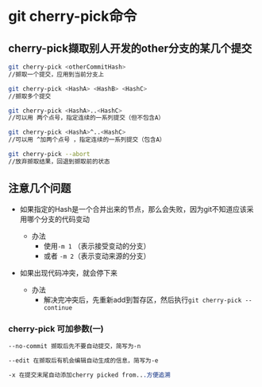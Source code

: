 # git cherry-pick命令

## cherry-pick撷取别人开发的other分支的某几个提交

```bash
git cherry-pick <otherCommitHash>
//撷取一个提交，应用到当前分支上

git cherry-pick <HashA> <HashB> <HashC>
//撷取多个提交

git cherry-pick <HashA>..<HashC>
//可以用 两个点号，指定连续的一系列提交（但不包含A）

git cherry-pick <HashA>^..<HashC>
//可以用 ^加两个点号 ，指定连续的一系列提交（包含A）

git cherry-pick --abort
//放弃撷取结果，回退到撷取前的状态
```

## 注意几个问题

- 如果指定的Hash是一个合并出来的节点，那么会失败，因为git不知道应该采用哪个分支的代码变动
    - 办法
        - 使用`-m 1` （表示接受变动的分支）
        - 或者 `-m 2`（表示变动来源的分支）

- 如果出现代码冲突，就会停下来
    - 办法
        - 解决完冲突后，先重新add到暂存区，然后执行`git cherry-pick --continue`

### cherry-pick 可加参数(一)

```css　
--no-commit 撷取后先不要自动提交，简写为-n

--edit 在撷取后有机会编辑自动生成的信息，简写为-e

-x 在提交末尾自动添加cherry picked from...方便追溯
```

